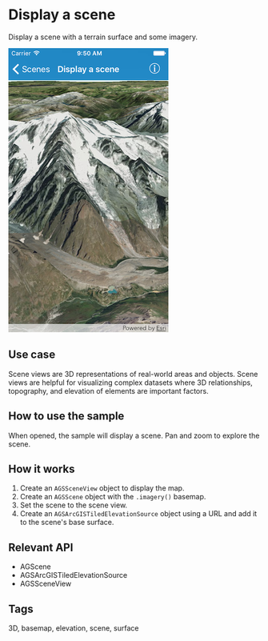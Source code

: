 # Display a scene

Display a scene with a terrain surface and some imagery.

![Display a scene](display-scene.png)

## Use case

Scene views are 3D representations of real-world areas and objects. Scene views are helpful for visualizing complex datasets where 3D relationships, topography, and elevation of elements are important factors.

## How to use the sample

When opened, the sample will display a scene. Pan and zoom to explore the scene.

## How it works

1. Create an `AGSSceneView` object to display the map.
2. Create an `AGSScene` object with the `.imagery()` basemap.
3. Set the scene to the scene view.
4. Create an `AGSArcGISTiledElevationSource` object using a URL and add it to the scene's base surface.

## Relevant API

* AGScene
* AGSArcGISTiledElevationSource
* AGSSceneView

## Tags

3D, basemap, elevation, scene, surface
